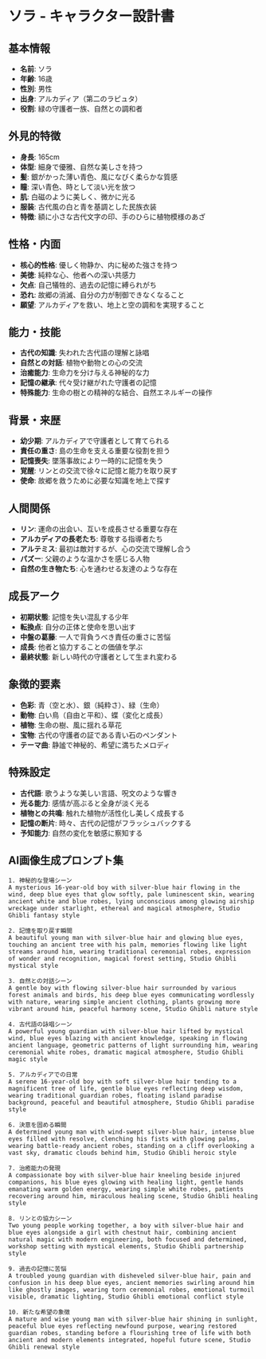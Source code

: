 # ソラ - キャラクター設計書

## 基本情報
- **名前**: ソラ
- **年齢**: 16歳
- **性別**: 男性
- **出身**: アルカディア（第二のラピュタ）
- **役割**: 緑の守護者一族、自然との調和者

## 外見的特徴
- **身長**: 165cm
- **体型**: 細身で優雅、自然な美しさを持つ
- **髪**: 銀がかった薄い青色、風になびく柔らかな質感
- **瞳**: 深い青色、時として淡い光を放つ
- **肌**: 白磁のように美しく、微かに光る
- **服装**: 古代風の白と青を基調とした民族衣装
- **特徴**: 額に小さな古代文字の印、手のひらに植物模様のあざ

## 性格・内面
- **核心的性格**: 優しく物静か、内に秘めた強さを持つ
- **美徳**: 純粋な心、他者への深い共感力
- **欠点**: 自己犠牲的、過去の記憶に縛られがち
- **恐れ**: 故郷の消滅、自分の力が制御できなくなること
- **願望**: アルカディアを救い、地上と空の調和を実現すること

## 能力・技能
- **古代の知識**: 失われた古代語の理解と詠唱
- **自然との対話**: 植物や動物との心の交流
- **治癒能力**: 生命力を分け与える神秘的な力
- **記憶の継承**: 代々受け継がれた守護者の記憶
- **特殊能力**: 生命の樹との精神的な結合、自然エネルギーの操作

## 背景・来歴
- **幼少期**: アルカディアで守護者として育てられる
- **責任の重さ**: 島の生命を支える重要な役割を担う
- **記憶喪失**: 墜落事故により一時的に記憶を失う
- **覚醒**: リンとの交流で徐々に記憶と能力を取り戻す
- **使命**: 故郷を救うために必要な知識を地上で探す

## 人間関係
- **リン**: 運命の出会い、互いを成長させる重要な存在
- **アルカディアの長老たち**: 尊敬する指導者たち
- **アルテミス**: 最初は敵対するが、心の交流で理解し合う
- **パズー**: 父親のような温かさを感じる人物
- **自然の生き物たち**: 心を通わせる友達のような存在

## 成長アーク
- **初期状態**: 記憶を失い混乱する少年
- **転換点**: 自分の正体と使命を思い出す
- **中盤の葛藤**: 一人で背負うべき責任の重さに苦悩
- **成長**: 他者と協力することの価値を学ぶ
- **最終状態**: 新しい時代の守護者として生まれ変わる

## 象徴的要素
- **色彩**: 青（空と水）、銀（純粋さ）、緑（生命）
- **動物**: 白い鳥（自由と平和）、蝶（変化と成長）
- **植物**: 生命の樹、風に揺れる草花
- **宝物**: 古代の守護者の証である青い石のペンダント
- **テーマ曲**: 静謐で神秘的、希望に満ちたメロディ

## 特殊設定
- **古代語**: 歌うような美しい言語、呪文のような響き
- **光る能力**: 感情が高ぶると全身が淡く光る
- **植物との共鳴**: 触れた植物が活性化し美しく成長する
- **記憶の断片**: 時々、古代の記憶がフラッシュバックする
- **予知能力**: 自然の変化を敏感に察知する

## AI画像生成プロンプト集

```prompt
1. 神秘的な登場シーン
A mysterious 16-year-old boy with silver-blue hair flowing in the wind, deep blue eyes that glow softly, pale luminescent skin, wearing ancient white and blue robes, lying unconscious among glowing airship wreckage under starlight, ethereal and magical atmosphere, Studio Ghibli fantasy style
```

```prompt
2. 記憶を取り戻す瞬間
A beautiful young man with silver-blue hair and glowing blue eyes, touching an ancient tree with his palm, memories flowing like light streams around him, wearing traditional ceremonial robes, expression of wonder and recognition, magical forest setting, Studio Ghibli mystical style
```

```prompt
3. 自然との対話シーン
A gentle boy with flowing silver-blue hair surrounded by various forest animals and birds, his deep blue eyes communicating wordlessly with nature, wearing simple ancient clothing, plants growing more vibrant around him, peaceful harmony scene, Studio Ghibli nature style
```

```prompt
4. 古代語の詠唱シーン
A powerful young guardian with silver-blue hair lifted by mystical wind, blue eyes blazing with ancient knowledge, speaking in flowing ancient language, geometric patterns of light surrounding him, wearing ceremonial white robes, dramatic magical atmosphere, Studio Ghibli magic style
```

```prompt
5. アルカディアでの日常
A serene 16-year-old boy with soft silver-blue hair tending to a magnificent tree of life, gentle blue eyes reflecting deep wisdom, wearing traditional guardian robes, floating island paradise background, peaceful and beautiful atmosphere, Studio Ghibli paradise style
```

```prompt
6. 決意を固める瞬間
A determined young man with wind-swept silver-blue hair, intense blue eyes filled with resolve, clenching his fists with glowing palms, wearing battle-ready ancient robes, standing on a cliff overlooking a vast sky, dramatic clouds behind him, Studio Ghibli heroic style
```

```prompt
7. 治癒能力の発現
A compassionate boy with silver-blue hair kneeling beside injured companions, his blue eyes glowing with healing light, gentle hands emanating warm golden energy, wearing simple white robes, patients recovering around him, miraculous healing scene, Studio Ghibli healing style
```

```prompt
8. リンとの協力シーン
Two young people working together, a boy with silver-blue hair and blue eyes alongside a girl with chestnut hair, combining ancient natural magic with modern engineering, both focused and determined, workshop setting with mystical elements, Studio Ghibli partnership style
```

```prompt
9. 過去の記憶に苦悩
A troubled young guardian with disheveled silver-blue hair, pain and confusion in his deep blue eyes, ancient memories swirling around him like ghostly images, wearing torn ceremonial robes, emotional turmoil visible, dramatic lighting, Studio Ghibli emotional conflict style
```

```prompt
10. 新たな希望の象徴
A mature and wise young man with silver-blue hair shining in sunlight, peaceful blue eyes reflecting newfound purpose, wearing restored guardian robes, standing before a flourishing tree of life with both ancient and modern elements integrated, hopeful future scene, Studio Ghibli renewal style
```